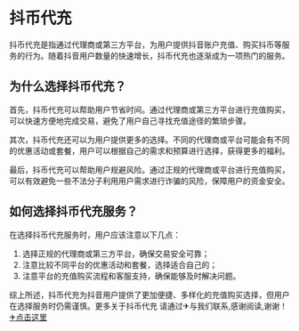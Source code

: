 # 抖币代充

抖币代充是指通过代理商或第三方平台，为用户提供抖音账户充值、购买抖币等服务的行为。随着抖音用户数量的快速增长，抖币代充也逐渐成为一项热门的服务。

## 为什么选择抖币代充？

首先，抖币代充可以帮助用户节省时间。通过代理商或第三方平台进行充值购买，可以快速方便地完成交易，避免了用户自己寻找充值途径的繁琐步骤。

其次，抖币代充还可以为用户提供更多的选择。不同的代理商或平台可能会有不同的优惠活动或套餐，用户可以根据自己的需求和预算进行选择，获得更多的福利。

最后，抖币代充可以帮助用户规避风险。通过正规的代理商或平台进行充值购买，可以有效避免一些不法分子利用用户需求进行诈骗的风险，保障用户的资金安全。

## 如何选择抖币代充服务？

在选择抖币代充服务时，用户应该注意以下几点：

1. 选择正规的代理商或第三方平台，确保交易安全可靠；
2. 注意比较不同平台的优惠活动和套餐，选择适合自己的；
3. 注意平台的充值购买流程和客服支持，确保能够及时解决问题。

综上所述，抖币代充为抖音用户提供了更加便捷、多样化的充值购买选择，但用户在选择服务时仍需谨慎。更多关于抖币代充 请通过✈与我们联系,感谢阅读,谢谢！[✈点击这里](https://t.me/lm999bot)